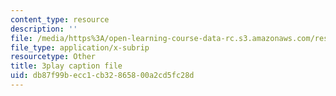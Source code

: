 ```yaml
---
content_type: resource
description: ''
file: /media/https%3A/open-learning-course-data-rc.s3.amazonaws.com/res-tll-004-stem-concept-videos-fall-2013/db87f99becc1cb32865800a2cd5fc28d_mDvty90jENM.srt
file_type: application/x-subrip
resourcetype: Other
title: 3play caption file
uid: db87f99b-ecc1-cb32-8658-00a2cd5fc28d
---
```

